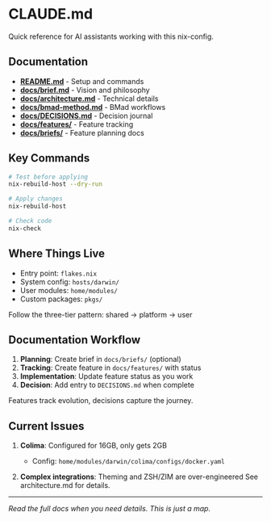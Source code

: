 # CLAUDE.md

Quick reference for AI assistants working with this nix-config.

## Documentation

- **[README.md](README.md)** - Setup and commands
- **[docs/brief.md](docs/brief.md)** - Vision and philosophy
- **[docs/architecture.md](docs/architecture.md)** - Technical details
- **[docs/bmad-method.md](docs/bmad-method.md)** - BMad workflows
- **[docs/DECISIONS.md](docs/DECISIONS.md)** - Decision journal
- **[docs/features/](docs/features/)** - Feature tracking
- **[docs/briefs/](docs/briefs/)** - Feature planning docs

## Key Commands

```bash
# Test before applying
nix-rebuild-host --dry-run

# Apply changes
nix-rebuild-host

# Check code
nix-check
```

## Where Things Live

- Entry point: `flakes.nix`
- System config: `hosts/darwin/`
- User modules: `home/modules/`
- Custom packages: `pkgs/`

Follow the three-tier pattern: shared → platform → user

## Documentation Workflow

1. **Planning**: Create brief in `docs/briefs/` (optional)
2. **Tracking**: Create feature in `docs/features/` with status
3. **Implementation**: Update feature status as you work
4. **Decision**: Add entry to `DECISIONS.md` when complete

Features track evolution, decisions capture the journey.

## Current Issues

1. **Colima**: Configured for 16GB, only gets 2GB
   - Config: `home/modules/darwin/colima/configs/docker.yaml`

2. **Complex integrations**: Theming and ZSH/ZIM are over-engineered
See architecture.md for details.

---

*Read the full docs when you need details. This is just a map.*
